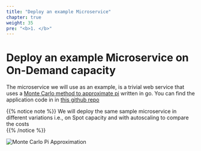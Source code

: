 ```yaml
---
title: "Deploy an example Microservice"
chapter: true
weight: 35
pre: "<b>1. </b>"
---
```


# Deploy an example Microservice on On-Demand capacity

The microservice we will use as an example, is a trivial web service that uses a [Monte Carlo method to approximate pi](https://en.wikipedia.org/wiki/Monte_Carlo_integration) written in go. You can find the application code in in [this github repo](https://github.com/ruecarlo/eks-workshop-sample-api-service-go)

{{% notice note %}}
We will deploy the same sample microservice in different variations i.e., on Spot capacity and with autoscaling to compare the costs   
{{% /notice %}}

![Monte Carlo Pi Approximation](/images/using_ec2_spot_instances_with_eks/deploy/monte_carlo_pi.png)
